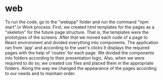 # web
To run the code, go to the "webapp" folder and run the command "npm start".\n
Work process: First, we created html templates for the pages as a "skeleton" for the future page structure. That is, the templates were the prototypes of the screens.
After that we moved each code of a page to React environment and divided everything into components. 
The application ran from 'app' and according to the user's clicks it displays the required pages with the help of 'routes' for each page.
We divided the components into folders according to their presentation logic. Also, when we were required to do so, we created css files and placed them in the appropriate folders. Along the way we changed the appearance of the pages according to our needs and to maintain order.
